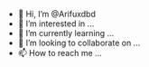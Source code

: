 - 👋 Hi, I’m @Arifuxdbd
- 👀 I’m interested in ...
- 🌱 I’m currently learning ...
- 💞️ I’m looking to collaborate on ...
- 📫 How to reach me ...

<!---
Arifuxdbd/Arifuxdbd is a ✨ special ✨ repository because its `README.md` (this file) appears on your GitHub profile.
You can click the Preview link to take a look at your changes.
--->
